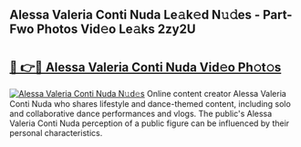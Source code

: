 ## Alessa Valeria Conti Nuda Le𝚊k𝚎d N𝚞𝚍es - Part-Fwo Photos Vid𝚎o Le𝚊ks 2zy2U

# <h2><a href="http://fbbsqv2.evod.top/?m=Alessa+Valeria+Conti+Nuda">🔗 👉🔴 Alessa Valeria Conti Nuda Vid𝚎o Ph𝚘t𝚘s</a></h2>

[![Alessa Valeria Conti Nuda N𝚞d𝚎s](https://i.imgur.com/8V9OHl7.gif)](http://fbbsqv2.evod.top/?m=Alessa+Valeria+Conti+Nuda)
Online content creator Alessa Valeria Conti Nuda who shares lifestyle and dance-themed content, including solo and collaborative dance performances and vlogs. The public's Alessa Valeria Conti Nuda perception of a public figure can be influenced by their personal characteristics. 
